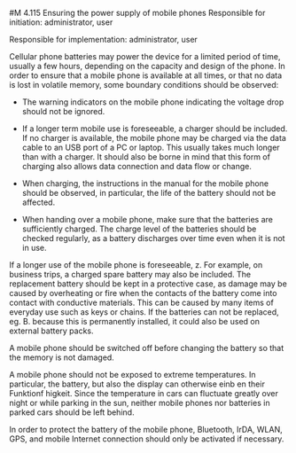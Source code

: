 #M 4.115 Ensuring the power supply of mobile phones
Responsible for initiation: administrator, user

Responsible for implementation: administrator, user

Cellular phone batteries may power the device for a limited period of time, usually a few hours, depending on the capacity and design of the phone. In order to ensure that a mobile phone is available at all times, or that no data is lost in volatile memory, some boundary conditions should be observed:

* The warning indicators on the mobile phone indicating the voltage drop should not be ignored.
* If a longer term mobile use is foreseeable, a charger should be included. If no charger is available, the mobile phone may be charged via the data cable to an USB port of a PC or laptop. This usually takes much longer than with a charger. It should also be borne in mind that this form of charging also allows data connection and data flow or change.
* When charging, the instructions in the manual for the mobile phone should be observed, in particular, the life of the battery should not be affected.


* When handing over a mobile phone, make sure that the batteries are sufficiently charged. The charge level of the batteries should be checked regularly, as a battery discharges over time even when it is not in use.


If a longer use of the mobile phone is foreseeable, z. For example, on business trips, a charged spare battery may also be included. The replacement battery should be kept in a protective case, as damage may be caused by overheating or fire when the contacts of the battery come into contact with conductive materials. This can be caused by many items of everyday use such as keys or chains. If the batteries can not be replaced, eg. B. because this is permanently installed, it could also be used on external battery packs.

A mobile phone should be switched off before changing the battery so that the memory is not damaged.

A mobile phone should not be exposed to extreme temperatures. In particular, the battery, but also the display can otherwise einb  en their Funktionf higkeit. Since the temperature in cars can fluctuate greatly over night or while parking in the sun, neither mobile phones nor batteries in parked cars should be left behind.

In order to protect the battery of the mobile phone, Bluetooth, IrDA, WLAN, GPS, and mobile Internet connection should only be activated if necessary.



